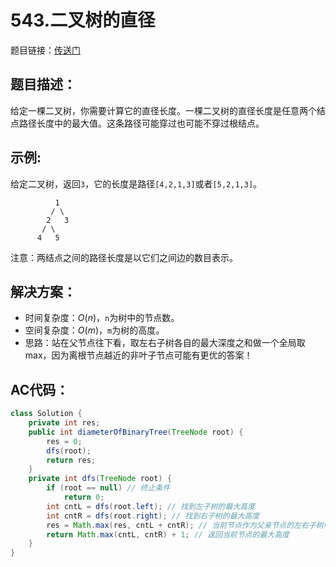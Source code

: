 # 543.二叉树的直径
题目链接：[传送门](https://leetcode-cn.com/problems/diameter-of-binary-tree/)

## 题目描述：
给定一棵二叉树，你需要计算它的直径长度。一棵二叉树的直径长度是任意两个结点路径长度中的最大值。这条路径可能穿过也可能不穿过根结点。

## 示例:
给定二叉树，返回`3`，它的长度是路径`[4,2,1,3]`或者`[5,2,1,3]`。
```
          1
         / \
        2   3
       / \     
      4   5    
```
注意：两结点之间的路径长度是以它们之间边的数目表示。

## 解决方案：
- 时间复杂度：$O(n)$，`n`为树中的节点数。
- 空间复杂度：$O(m)$，`m`为树的高度。
- 思路：站在父节点往下看，取左右子树各自的最大深度之和做一个全局取max，因为离根节点越近的非叶子节点可能有更优的答案！

## AC代码：
```java
class Solution {
	private int res;
	public int diameterOfBinaryTree(TreeNode root) {
		res = 0;
		dfs(root);
		return res;
	}
	private int dfs(TreeNode root) {
		if (root == null) // 终止条件
			return 0;
		int cntL = dfs(root.left); // 找到左子树的最大高度
		int cntR = dfs(root.right); // 找到右子树的最大高度
		res = Math.max(res, cntL + cntR); // 当前节点作为父亲节点的左右子树中各自的最大高度相加和全局取个max
		return Math.max(cntL, cntR) + 1; // 返回当前节点的最大高度
	}
}
```